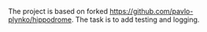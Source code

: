 The project is based on forked https://github.com/pavlo-plynko/hippodrome.
The task is to add testing and logging.
